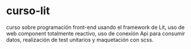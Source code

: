 # curso-lit
curso sobre programación front-end usando el framework de Lit, uso de web component totalmente reactivo, uso de conexión Api para consumir datos, realización de test unitarios y maquetación con scss.
